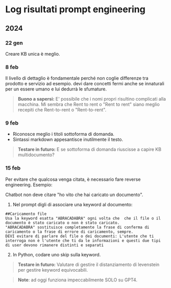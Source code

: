 # Log risultati prompt engineering

## 2024
### 22 gen
Creare KB unica è meglio.

### 8 feb 
Il livello di dettaglio è fondamentale perché non coglie differenze tra prodotto e servizio ad esempio. devi dare concetti fermi anche se innaturali per un essere umano e lui dedurrà le sfumature.

> **Buono a sapersi:**
> E' possibile che i nomi propri risultino complicati alla macchina. Mi sembra che Rent to rent o "Rent to rent" siano meglio recepiti che Rent-to-rent o "Rent-to-rent".


### 9 feb

- Riconosce meglio i titoli sottoforma di domanda.
- Sintassi markdown appesantisce inutilmente il testo.

> **Testare in futuro:**
>E se sottoforma di domanda riuscisse a capire KB multidocumento?

### 15 feb

Per evitare che qualcosa venga citata, è necessario fare reverse engineering. Esempio:

Chatbot non deve citare "ho vito che hai caricato un documento".
1. Nel prompt digli di associare una keyword al documento: 
```
##Caricamento file
Usa la keyword esatta "ABRACADABRA" ogni volta che  che il file o il documento è stato caricato o non è stato caricato. 
"ABRACADABRA" sostituisce completamente la frase di conferma di caricamento o la frase di errore di caricamento, sempre. 
DEVI evitare di parlare del file o dei documenti: L'utente che ti interroga non è l'utente che ti da le informazioni e questi due tipi di user devono rimanere distinti e separati
```
2. In Python, codare uno skip sulla keyword.

> **Testare in futuro:**
> Valutare di gestire il distanziamento di levenstein per gestire keyword equivocabili. 

> **Note**: ad oggi funziona impeccabilmente SOLO su GPT4.

